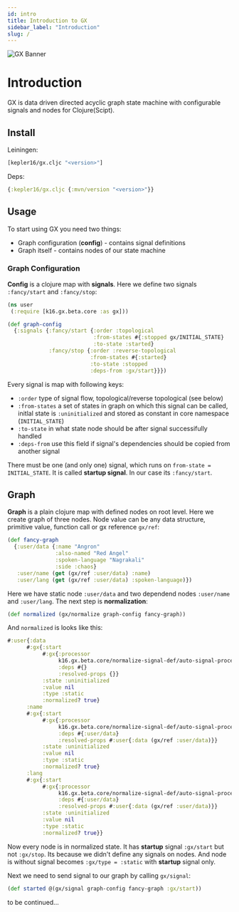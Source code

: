 ```yaml
---
id: intro
title: Introduction to GX
sidebar_label: "Introduction"
slug: /
---
```

![GX Banner](/img/banner.png)
# Introduction

GX is data driven directed acyclic graph state machine with configurable signals and nodes for Clojure(Scipt).

## Install

Leiningen:
```clojure
[kepler16/gx.cljc "<version>"]
```

Deps:
```clojure
{:kepler16/gx.cljc {:mvn/version "<version>"}}
```
## Usage

To start using GX you need two things:
- Graph configuration (**config**) - contains signal definitions
- Graph itself - contains nodes of our state machine
### Graph Configuration

**Config** is a clojure map with **signals**. Here we define two signals `:fancy/start` and `:fancy/stop`:

```clojure
(ns user
 (:require [k16.gx.beta.core :as gx]))

(def graph-config
  {:signals {:fancy/start {:order :topological
                           :from-states #{:stopped gx/INITIAL_STATE}
                           :to-state :started}
             :fancy/stop {:order :reverse-topological
                          :from-states #{:started}
                          :to-state :stopped
                          :deps-from :gx/start}}})
```

Every signal is map with following keys:

- `:order` type of signal flow, topological/reverse topological (see below)
- `:from-states` a set of states in graph on which this signal can be called, initlal state is `:uninitialized` and stored as constant in core namespace (`INITIAL_STATE`)
- `:to-state` in what state node should be after signal successifully handled
- `:deps-from` use this field if signal's dependencies should be copied from another signal

There must be one (and only one) signal, which runs on `from-state = INITIAL_STATE`. It is called **startup signal**. In our case its `:fancy/start`.
## Graph

**Graph** is a plain clojure map with defined nodes on root level. Here we create graph of three nodes. Node value can be any data structure, primitive value, function call or gx reference `gx/ref`:

```clojure
(def fancy-graph
  {:user/data {:name "Angron"
               :also-named "Red Angel"
               :spoken-language "Nagrakali"
               :side :chaos}
   :user/name (get (gx/ref :user/data) :name)
   :user/lang (get (gx/ref :user/data) :spoken-language)})
```

 Here we have static node `:user/data` and two dependend nodes `:user/name` and `:user/lang`. The next step is **normalization**:

 ```clojure
 (def normalized (gx/normalize graph-config fancy-graph))
 ```
 And `normalized` is looks like this:
 ```clojure
#:user{:data
       #:gx{:start
            #:gx{:processor
                 k16.gx.beta.core/normalize-signal-def/auto-signal-processor
                 :deps #{}
                 :resolved-props {}}
            :state :uninitialized
            :value nil
            :type :static
            :normalized? true}
       :name
       #:gx{:start
            #:gx{:processor
                 k16.gx.beta.core/normalize-signal-def/auto-signal-processor
                 :deps #{:user/data}
                 :resolved-props #:user{:data (gx/ref :user/data)}}
            :state :uninitialized
            :value nil
            :type :static
            :normalized? true}
       :lang
       #:gx{:start
            #:gx{:processor
                 k16.gx.beta.core/normalize-signal-def/auto-signal-processor
                 :deps #{:user/data}
                 :resolved-props #:user{:data (gx/ref :user/data)}}
            :state :uninitialized
            :value nil
            :type :static
            :normalized? true}}
 ```
Now every node is in normalized state. It has **startup** signal `:gx/start` but not `:gx/stop`. Its because we didn't define any signals on nodes. And node is without signal becomes `:gx/type = :static` with **startup** signal only.

Next we need to send signal to our graph by calling `gx/signal`:
```clojure
(def started @(gx/signal graph-config fancy-graph :gx/start))
```

to be continued...
